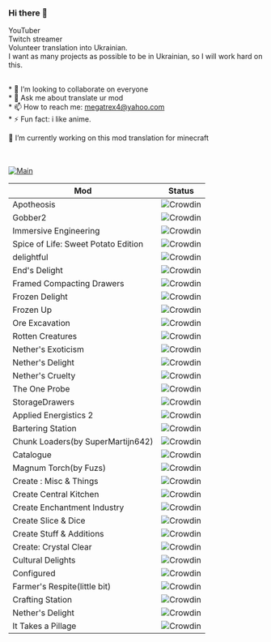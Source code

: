### Hi there 👋

YouTuber<br/>
Twitch streamer<br />
Volunteer translation into Ukrainian.<br/>
I want as many projects as possible to be in Ukrainian, so I will work hard on this.<br/>

<br/>* 👯 I’m looking to collaborate on everyone
<br/>* 💬 Ask me about translate ur mod
<br/>* 📫 How to reach me: megatrex4@yahoo.com
<br/>* ⚡ Fun fact: i like anime.<br/>

🔭 I’m currently working on this mod translation for minecraft<br/><br/><br/>

[![Main](https://img.shields.io/badge/main%20project-UA--Translation-lightgrey.svg)](https://github.com/SKZGx/UA-Translation)

| Mod       | Status   |
|-----------|---------------------------------------------------------------------|
| Apotheosis|![Crowdin](https://badges.crowdin.net/apotheosis-uk-ua/localized.svg)|
| Gobber2|![Crowdin](https://badges.crowdin.net/gobber2ua/localized.svg)|
| Immersive Engineering|![Crowdin](https://badges.crowdin.net/immersive-engineering-translat/localized.svg)|
| Spice of Life: Sweet Potato Edition |![Crowdin](https://badges.crowdin.net/many-mods-translation/localized.svg)|
| delightful|![Crowdin](https://badges.crowdin.net/many-mods-translation/localized.svg)|
|End's Delight|![Crowdin](https://badges.crowdin.net/many-mods-translation/localized.svg)|
|Framed Compacting Drawers|![Crowdin](https://badges.crowdin.net/many-mods-translation/localized.svg)|
|Frozen Delight|![Crowdin](https://badges.crowdin.net/many-mods-translation/localized.svg)|
|Frozen Up|![Crowdin](https://badges.crowdin.net/many-mods-translation/localized.svg)|
|Ore Excavation|![Crowdin](https://badges.crowdin.net/many-mods-translation/localized.svg)|
|Rotten Creatures|![Crowdin](https://badges.crowdin.net/many-mods-translation/localized.svg)|
|Nether's Exoticism|![Crowdin](https://badges.crowdin.net/many-mods-translation/localized.svg)|
|Nether's Delight|![Crowdin](https://badges.crowdin.net/many-mods-translation/localized.svg)|
|Nether's Cruelty|![Crowdin](https://badges.crowdin.net/many-mods-translation/localized.svg)|
|The One Probe|![Crowdin](https://badges.crowdin.net/many-mods-translation/localized.svg)|
|StorageDrawers|![Crowdin](https://badges.crowdin.net/many-mods-translation/localized.svg)|
|Applied Energistics 2|![Crowdin](https://badges.crowdin.net/apotheosis-uk-ua/localized.svg)|
|Bartering Station|![Crowdin](https://badges.crowdin.net/apotheosis-uk-ua/localized.svg)|
|Chunk Loaders(by SuperMartijn642)|![Crowdin](https://badges.crowdin.net/apotheosis-uk-ua/localized.svg)|
|Catalogue|![Crowdin](https://badges.crowdin.net/apotheosis-uk-ua/localized.svg)|
|Magnum Torch(by Fuzs)|![Crowdin](https://badges.crowdin.net/apotheosis-uk-ua/localized.svg)|
|Create : Misc & Things|![Crowdin](https://badges.crowdin.net/apotheosis-uk-ua/localized.svg)|
|Create Central Kitchen|![Crowdin](https://badges.crowdin.net/apotheosis-uk-ua/localized.svg)|
|Create Enchantment Industry|![Crowdin](https://badges.crowdin.net/apotheosis-uk-ua/localized.svg)|
|Create Slice & Dice|![Crowdin](https://badges.crowdin.net/apotheosis-uk-ua/localized.svg)|
|Create Stuff & Additions|![Crowdin](https://badges.crowdin.net/apotheosis-uk-ua/localized.svg)|
|Create: Crystal Clear|![Crowdin](https://badges.crowdin.net/apotheosis-uk-ua/localized.svg)|
|Cultural Delights|![Crowdin](https://badges.crowdin.net/apotheosis-uk-ua/localized.svg)|
|Configured|![Crowdin](https://badges.crowdin.net/apotheosis-uk-ua/localized.svg)|
|Farmer's Respite(little bit)|![Crowdin](https://badges.crowdin.net/apotheosis-uk-ua/localized.svg)|
|Crafting Station|![Crowdin](https://badges.crowdin.net/apotheosis-uk-ua/localized.svg)|
|Nether's Delight|![Crowdin](https://badges.crowdin.net/many-mods-translation/localized.svg)|
|It Takes a Pillage|![Crowdin](https://badges.crowdin.net/many-mods-translation/localized.svg)|
